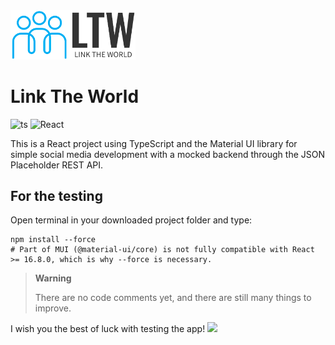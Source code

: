 <img src="./public/LTWlogo.png" width="200px">

# Link The World

![ts](https://flat.badgen.net/badge/Built%20With/TypeScript/blue) ![React](https://img.shields.io/badge/react-%2320232a.svg?style=for-the-badge&logo=react&logoColor=%2361DAFB)

This is a React project using TypeScript and the Material UI library for simple social media development with a mocked backend through the JSON Placeholder REST API.

## For the testing

Open terminal in your downloaded project folder and type:

```
npm install --force
# Part of MUI (@material-ui/core) is not fully compatible with React >= 16.8.0, which is why --force is necessary.
```

> **Warning**
>
> There are no code comments yet, and there are still many things to improve.

I wish you the best of luck with testing the app! <img src="https://raw.githubusercontent.com/MartinHeinz/MartinHeinz/master/wave.gif" width="20px">
